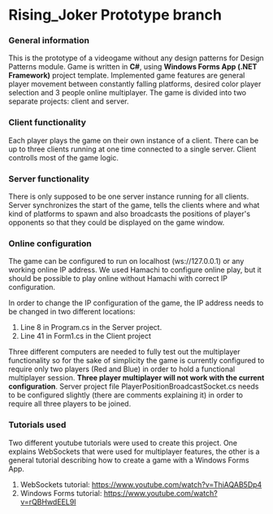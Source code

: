 # Rising_Joker Prototype branch

### General information

This is the prototype of a videogame without any design patterns for Design Patterns module. Game is written in **C#**, using **Windows Forms App (.NET Framework)**
project template. Implemented game features are general player movement between constantly falling platforms, desired color player selection and 3 people
online multiplayer. The game is divided into two separate projects: client and server.

### Client functionality

Each player plays the game on their own instance of a client. There can be up to three clients running at one time connected to a single server. Client controlls most
of the game logic.

### Server functionality

There is only supposed to be one server instance running for all clients. Server synchronizes the start of the game, tells the clients where and what kind
of platforms to spawn and also broadcasts the positions of player's opponents so that they could be displayed on the game window.

### Online configuration

The game can be configured to run on localhost (ws://127.0.0.1) or any working online IP address. We used Hamachi to configure online play, but it should be possible
to play online without Hamachi with correct IP configuration.

In order to change the IP configuration of the game, the IP address needs to be changed in two different locations:
1. Line 8 in Program.cs in the Server project.
2. Line 41 in Form1.cs in the Client project

Three different computers are needed to fully test out the multiplayer functionality so for the sake of simplicity the game is currently configured to require only
two players (Red and Blue) in order to hold a functional multiplayer session. **Three player multiplayer will not work with the current configuration**. Server project file PlayerPositionBroadcastSocket.cs
needs to be configured slightly (there are comments explaining it) in order to require all three players to be joined.

### Tutorials used

Two different youtube tutorials were used to create this project. One explains WebSockets that were used for multiplayer features, the other is a general tutorial describing
how to create a game with a Windows Forms App.

1. WebSockets tutorial: https://www.youtube.com/watch?v=ThiAQAB5Dp4
2. Windows Forms tutorial: https://www.youtube.com/watch?v=rQBHwdEEL9I
